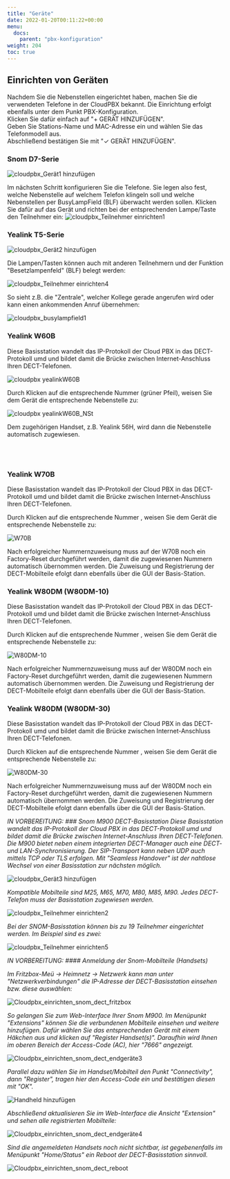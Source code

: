 ```yaml
---
title: "Geräte"
date: 2022-01-20T00:11:22+00:00
menu:
  docs:
    parent: "pbx-konfiguration"
weight: 204
toc: true
---
```


## Einrichten von Geräten

Nachdem Sie die Nebenstellen eingerichtet haben, machen Sie die verwendeten Telefone in der CloudPBX bekannt. Die Einrichtung erfolgt ebenfalls unter dem Punkt PBX-Konfiguration. <br> 
Klicken Sie dafür einfach auf "+ GERÄT HINZUFÜGEN". <br>
Geben Sie Stations-Name und MAC-Adresse ein und wählen Sie das Telefonmodell aus. <br>
Abschließend bestätigen Sie mit "✓ GERÄT HINZUFÜGEN". <br>

### Snom D7-Serie
![cloudpbx_Gerät1 hinzufügen](https://user-images.githubusercontent.com/98753538/157050069-16510561-363d-4d15-842b-838dbd7b46aa.jpg)

Im nächsten Schritt konfigurieren Sie die Telefone. Sie legen also fest, welche Nebenstelle auf welchem Telefon klingeln soll und welche Nebenstellen per BusyLampField (BLF) überwacht werden sollen. Klicken Sie dafür auf das Gerät und richten bei der entsprechenden Lampe/Taste den Teilnehmer ein:
![cloudpbx_Teilnehmer einrichten1](https://user-images.githubusercontent.com/98753538/157249202-096b60c3-3ec4-49b8-a22c-d85b0278d1b9.jpg)

### Yealink T5-Serie
![cloudpbx_Gerät2 hinzufügen](https://user-images.githubusercontent.com/98753538/157050085-69f52435-ca04-40c6-ae12-0e43dc7bd4b3.jpg)

Die Lampen/Tasten können auch mit anderen Teilnehmern und der Funktion "Besetzlampenfeld" (BLF) belegt werden: 

![cloudpbx_Teilnehmer einrichten4](https://user-images.githubusercontent.com/98753538/157250752-3cb7113d-c166-4b48-b172-fbfe210cdc87.jpg)

So sieht z.B. die "Zentrale", welcher Kollege gerade angerufen wird oder kann einen ankommenden Anruf übernehmen:

![cloudpbx_busylampfield1](https://user-images.githubusercontent.com/98753538/157256356-a871d273-04d9-4c8c-844e-6dc818de1f0c.jpg)

### Yealink W60B
Diese Basisstation wandelt das IP-Protokoll der Cloud PBX in das DECT-Protokoll umd und bildet damit die Brücke zwischen Internet-Anschluss Ihren DECT-Telefonen.

![cloudpbx yealinkW60B](https://user-images.githubusercontent.com/98753538/159929245-d66ec338-1a73-42dc-9967-5330f1423112.jpg)

Durch Klicken auf die entsprechende Nummer (grüner Pfeil), weisen Sie dem Gerät die entsprechende Nebenstelle zu:

![cloudpbx yealinkW60B_NSt](https://user-images.githubusercontent.com/98753538/159929867-bbe9c09b-d4bb-4556-bf4f-3de8ee100c74.jpg)

Dem zugehörigen Handset, z.B. Yealink 56H, wird dann die Nebenstelle automatisch zugewiesen.<br>
<br>
<br>
<br>

### Yealink W70B
Diese Basisstation wandelt das IP-Protokoll der Cloud PBX in das DECT-Protokoll umd und bildet damit die Brücke zwischen Internet-Anschluss Ihren DECT-Telefonen.

Durch Klicken auf die entsprechende Nummer , weisen Sie dem Gerät die entsprechende Nebenstelle zu:

![W70B](https://user-images.githubusercontent.com/99875491/195816281-00e94e06-4e14-4267-93a8-391e5f6d132f.png)

Nach erfolgreicher Nummernzuweisung muss auf der W70B noch ein Factory-Reset durchgeführt werden, damit die zugewiesenen Nummern automatisch übernommen werden. Die Zuweisung und Registrierung der DECT-Mobilteile efolgt dann ebenfalls über die GUI der Basis-Station.

### Yealink W80DM (W80DM-10)
Diese Basisstation wandelt das IP-Protokoll der Cloud PBX in das DECT-Protokoll umd und bildet damit die Brücke zwischen Internet-Anschluss Ihren DECT-Telefonen.

Durch Klicken auf die entsprechende Nummer , weisen Sie dem Gerät die entsprechende Nebenstelle zu:

![W80DM-10](https://user-images.githubusercontent.com/99875491/195816308-371b8e1b-b56f-436e-b906-fa8d417f5410.png)

Nach erfolgreicher Nummernzuweisung muss auf der W80DM noch ein Factory-Reset durchgeführt werden, damit die zugewiesenen Nummern automatisch übernommen werden. Die Zuweisung und Registrierung der DECT-Mobilteile efolgt dann ebenfalls über die GUI der Basis-Station.

### Yealink W80DM (W80DM-30)
Diese Basisstation wandelt das IP-Protokoll der Cloud PBX in das DECT-Protokoll umd und bildet damit die Brücke zwischen Internet-Anschluss Ihren DECT-Telefonen.

Durch Klicken auf die entsprechende Nummer , weisen Sie dem Gerät die entsprechende Nebenstelle zu:

![W80DM-30](https://user-images.githubusercontent.com/99875491/195816325-aee911dd-1490-4dc5-826b-80c3ef8b2c2b.png)

Nach erfolgreicher Nummernzuweisung muss auf der W80DM noch ein Factory-Reset durchgeführt werden, damit die zugewiesenen Nummern automatisch übernommen werden. Die Zuweisung und Registrierung der DECT-Mobilteile efolgt dann ebenfalls über die GUI der Basis-Station.


*IN VORBEREITUNG: ### Snom M900 DECT-Basisstation*
*Diese Basisstation wandelt das IP-Protokoll der Cloud PBX in das DECT-Protokoll umd und bildet damit die Brücke zwischen Internet-Anschluss Ihren DECT-Telefonen. Die M900 bietet neben einem integrierten DECT-Manager auch eine DECT- und LAN-Synchronisierung. Der SIP-Transport kann neben UDP auch mittels TCP oder TLS erfolgen. Mit "Seamless Handover" ist der nahtlose Wechsel von einer Basisstation zur nächsten möglich.*

![cloudpbx_Gerät3 hinzufügen](https://user-images.githubusercontent.com/98753538/157050358-01266501-cc69-4e7a-b46f-cf0dddebf921.jpg)

*Kompatible Mobilteile sind M25, M65, M70, M80, M85, M90. Jedes DECT-Telefon muss der Basisstation zugewiesen werden.*

![cloudpbx_Teilnehmer einrichten2](https://user-images.githubusercontent.com/98753538/157249871-a15e2c1a-8ee4-4af3-995e-a4dde92cd579.jpg)

*Bei der SNOM-Basisstation können bis zu 19 Teilnehmer eingerichtet werden. Im Beispiel sind es zwei:*

![cloudpbx_Teilnehmer einrichten5](https://user-images.githubusercontent.com/98753538/157256005-95ef62fb-dcec-42a6-915e-8888618f1e67.jpg)

*IN VORBEREITUNG: #### Anmeldung der Snom-Mobilteile (Handsets)*

*Im Fritzbox-Meü -> Heimnetz -> Netzwerk kann man unter "Netzwerkverbindungen" die IP-Adresse der DECT-Basisstation einsehen bzw. diese auswählen:*

![Cloudpbx_einrichten_snom_dect_fritzbox](https://user-images.githubusercontent.com/98753538/157690228-f65b389b-9384-42ec-acd8-79b36f1ba638.jpg)

*So gelangen Sie zum Web-Interface Ihrer Snom M900. Im Menüpunkt "Extensions" können Sie die verbundenen Mobilteile einsehen und weitere hinzufügen. Dafür wählen Sie das entsprechenden Gerät mit einem Häkchen aus und klicken auf "Register Handset(s)". Daraufhin wird Ihnen im oberen Bereich der Access-Code (AC), hier "7666" angezeigt.*

![Cloudpbx_einrichten_snom_dect_endgeräte3](https://user-images.githubusercontent.com/98753538/157692195-9bae9037-8950-4312-8380-033f61c84253.jpg)

*Parallel dazu wählen Sie im Handset/Mobilteil den Punkt "Connectivity", dann "Register", tragen hier den Access-Code ein und bestätigen diesen mit "OK".*

![Handheld hinzufügen](https://user-images.githubusercontent.com/98753538/157691802-be0a428d-e6e9-49a4-b753-b00f016dbb6b.jpg)

*Abschließend aktualisieren Sie im Web-Interface die Ansicht "Extension" und sehen alle registrierten Mobilteile:*

![Cloudpbx_einrichten_snom_dect_endgeräte4](https://user-images.githubusercontent.com/98753538/157692597-70050298-c579-4109-b648-41ad36701c50.jpg)

*Sind die angemeldeten Handsets noch nicht sichtbar, ist gegebenenfalls im Menüpunkt "Home/Status" ein Reboot der DECT-Basisstation sinnvoll.*

![Cloudpbx_einrichten_snom_dect_reboot](https://user-images.githubusercontent.com/98753538/157691428-c41043ce-f043-4586-ac25-4365ba70e299.jpg)
